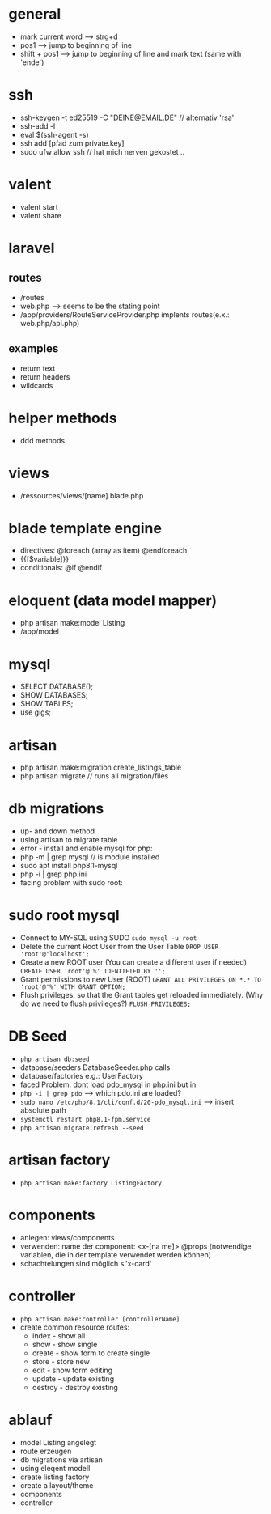 # general 
* mark current word --> strg+d
* pos1 --> jump to beginning of line
* shift + pos1 --> jump to beginning of line and mark text (same with 'ende')



# ssh
* ssh-keygen -t ed25519 -C "DEINE@EMAIL.DE" // alternativ 'rsa'
* ssh-add -l
* eval $(ssh-agent -s)
* ssh add [pfad zum private.key]
* sudo ufw allow ssh // hat mich nerven gekostet ..


# valent
* valent start
* valent share



# laravel
## routes
* /routes
* web.php --> seems to be the stating point
* /app/providers/RouteServiceProvider.php implents routes(e.x.: web.php/api.php)

## examples
* return text
* return headers
* wildcards

# helper methods
* ddd methods

# views
* /ressources/views/[name].blade.php

# blade template engine
* directives: @foreach (array as item) @endforeach
* {{[$variable]}}
* conditionals: @if @endif

# eloquent (data model mapper)
* php artisan make:model Listing
* /app/model


# mysql
* SELECT DATABASE();
* SHOW DATABASES;
* SHOW TABLES;
* use gigs;

# artisan
* php artisan make:migration create_listings_table
* php artisan migrate // runs all migration/files


# db migrations
* up- and down method
* using artisan to migrate table
* error - install and enable mysql for php:
* php -m | grep mysql // is module installed
* sudo apt install php8.1-mysql
* php -i | grep php.ini
* facing problem with sudo root:

# sudo root mysql
* Connect to MY-SQL using SUDO
``` sudo mysql -u root ```
* Delete the current Root User from the User Table
``` DROP USER 'root'@'localhost'; ```
* Create a new ROOT user (You can create a different user if needed)
``` CREATE USER 'root'@'%' IDENTIFIED BY ''; ```
* Grant permissions to new User (ROOT)
``` GRANT ALL PRIVILEGES ON *.* TO 'root'@'%' WITH GRANT OPTION; ```
* Flush privileges, so that the Grant tables get reloaded immediately. (Why do we need to flush privileges?)
``` FLUSH PRIVILEGES; ```

# DB Seed
* ``` php artisan db:seed ```
* database/seeders DatabaseSeeder.php calls 
* database/factories e.g.: UserFactory
* faced Problem: dont load pdo_mysql in php.ini but in
* ``` php -i | grep pdo ``` --> which pdo.ini are loaded?
* ``` sudo nano /etc/php/8.1/cli/conf.d/20-pdo_mysql.ini ``` --> insert absolute path
* ``` systemctl restart php8.1-fpm.service  ```
* ``` php artisan migrate:refresh --seed ``` 

# artisan factory
* ``` php artisan make:factory ListingFactory ```

# components
* anlegen: views/components
* verwenden: name der component: <x-[na me]> @props (notwendige variablen, die in der template verwendet werden können)
* schachtelungen sind möglich s.'x-card'

# controller
* ``` php artisan make:controller [controllerName] ```
* create common resource routes:
    * index - show all
    * show -  show single
    * create - show form to create single
    * store - store new 
    * edit - show form editing 
    * update - update existing
    * destroy - destroy existing

# ablauf
* model Listing angelegt
* route erzeugen
* db migrations via artisan
* using eleqent modell
* create listing factory
* create a layout/theme
* components
* controller
